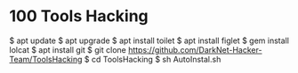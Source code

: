 # 100 Tools Hacking


$ apt update
$ apt upgrade
$ apt install toilet
$ apt install figlet
$ gem install lolcat
$ apt install git
$ git clone https://github.com/DarkNet-Hacker-Team/ToolsHacking
$ cd ToolsHacking
$ sh AutoInstal.sh
